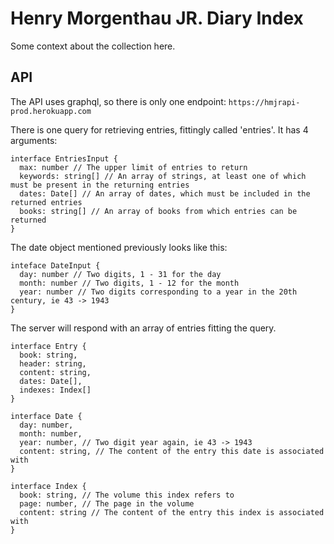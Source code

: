 # Henry Morgenthau JR. Diary Index
Some context about the collection here.

## API
The API uses graphql, so there is only one endpoint:
```https://hmjrapi-prod.herokuapp.com```

There is one query for retrieving entries, fittingly called 'entries'.
It has 4 arguments: 
```
interface EntriesInput {
  max: number // The upper limit of entries to return
  keywords: string[] // An array of strings, at least one of which must be present in the returning entries
  dates: Date[] // An array of dates, which must be included in the returned entries
  books: string[] // An array of books from which entries can be returned
}
```

The date object mentioned previously looks like this:
```
inteface DateInput {
  day: number // Two digits, 1 - 31 for the day
  month: number // Two digits, 1 - 12 for the month
  year: number // Two digits corresponding to a year in the 20th century, ie 43 -> 1943
}
```

The server will respond with an array of entries fitting the query.
```
interface Entry {
  book: string,
  header: string,
  content: string,
  dates: Date[],
  indexes: Index[]
}

interface Date {
  day: number,
  month: number, 
  year: number, // Two digit year again, ie 43 -> 1943
  content: string, // The content of the entry this date is associated with
}

interface Index {
  book: string, // The volume this index refers to
  page: number, // The page in the volume
  content: string // The content of the entry this index is associated with
}
```
